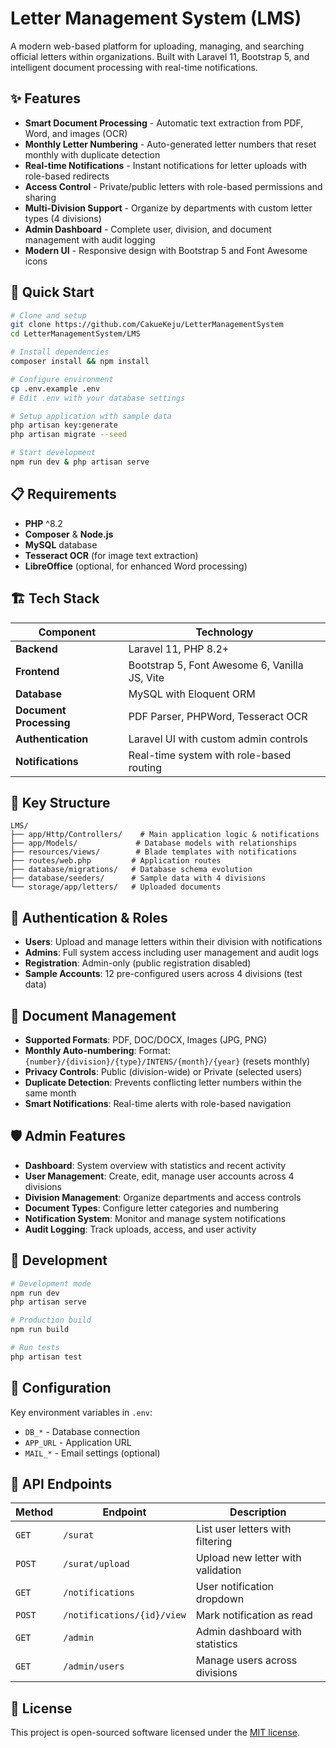# Letter Management System (LMS)

A modern web-based platform for uploading, managing, and searching official letters within organizations. Built with Laravel 11, Bootstrap 5, and intelligent document processing with real-time notifications.

## ✨ Features

- **Smart Document Processing** - Automatic text extraction from PDF, Word, and images (OCR)
- **Monthly Letter Numbering** - Auto-generated letter numbers that reset monthly with duplicate detection
- **Real-time Notifications** - Instant notifications for letter uploads with role-based redirects
- **Access Control** - Private/public letters with role-based permissions and sharing
- **Multi-Division Support** - Organize by departments with custom letter types (4 divisions)
- **Admin Dashboard** - Complete user, division, and document management with audit logging
- **Modern UI** - Responsive design with Bootstrap 5 and Font Awesome icons

## 🚀 Quick Start

```bash
# Clone and setup
git clone https://github.com/CakueKeju/LetterManagementSystem
cd LetterManagementSystem/LMS

# Install dependencies
composer install && npm install

# Configure environment
cp .env.example .env
# Edit .env with your database settings

# Setup application with sample data
php artisan key:generate
php artisan migrate --seed

# Start development
npm run dev & php artisan serve
```

## 📋 Requirements

- **PHP** ^8.2
- **Composer** & **Node.js**
- **MySQL** database
- **Tesseract OCR** (for image text extraction)
- **LibreOffice** (optional, for enhanced Word processing)

## 🏗️ Tech Stack

| Component | Technology |
|-----------|------------|
| **Backend** | Laravel 11, PHP 8.2+ |
| **Frontend** | Bootstrap 5, Font Awesome 6, Vanilla JS, Vite |
| **Database** | MySQL with Eloquent ORM |
| **Document Processing** | PDF Parser, PHPWord, Tesseract OCR |
| **Authentication** | Laravel UI with custom admin controls |
| **Notifications** | Real-time system with role-based routing |

## 📁 Key Structure

```
LMS/
├── app/Http/Controllers/    # Main application logic & notifications
├── app/Models/             # Database models with relationships
├── resources/views/        # Blade templates with notifications
├── routes/web.php         # Application routes
├── database/migrations/   # Database schema evolution
├── database/seeders/      # Sample data with 4 divisions
└── storage/app/letters/   # Uploaded documents
```

## 🔐 Authentication & Roles

- **Users**: Upload and manage letters within their division with notifications
- **Admins**: Full system access including user management and audit logs
- **Registration**: Admin-only (public registration disabled)
- **Sample Accounts**: 12 pre-configured users across 4 divisions (test data)

## 📄 Document Management

- **Supported Formats**: PDF, DOC/DOCX, Images (JPG, PNG)
- **Monthly Auto-numbering**: Format: `{number}/{division}/{type}/INTENS/{month}/{year}` (resets monthly)
- **Privacy Controls**: Public (division-wide) or Private (selected users)
- **Duplicate Detection**: Prevents conflicting letter numbers within the same month
- **Smart Notifications**: Real-time alerts with role-based navigation

## 🛡️ Admin Features

- **Dashboard**: System overview with statistics and recent activity
- **User Management**: Create, edit, manage user accounts across 4 divisions
- **Division Management**: Organize departments and access controls
- **Document Types**: Configure letter categories and numbering
- **Notification System**: Monitor and manage system notifications
- **Audit Logging**: Track uploads, access, and user activity

## 🚦 Development

```bash
# Development mode
npm run dev
php artisan serve

# Production build
npm run build

# Run tests
php artisan test
```

## 📝 Configuration

Key environment variables in `.env`:
- `DB_*` - Database connection
- `APP_URL` - Application URL
- `MAIL_*` - Email settings (optional)

## 📖 API Endpoints

| Method | Endpoint | Description |
|--------|----------|-------------|
| `GET` | `/surat` | List user letters with filtering |
| `POST` | `/surat/upload` | Upload new letter with validation |
| `GET` | `/notifications` | User notification dropdown |
| `POST` | `/notifications/{id}/view` | Mark notification as read |
| `GET` | `/admin` | Admin dashboard with statistics |
| `GET` | `/admin/users` | Manage users across divisions |

## 📄 License

This project is open-sourced software licensed under the [MIT license](https://opensource.org/licenses/MIT).
